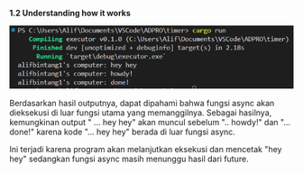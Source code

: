 __1.2 Understanding how it works__

![alt text](image/ss1.png)


Berdasarkan hasil outputnya, dapat dipahami bahwa fungsi async akan dieksekusi di luar fungsi utama yang memanggilnya. Sebagai hasilnya, kemungkinan output " ... hey hey" akan muncul sebelum ".. howdy!" dan "... done!" karena kode "... hey hey" berada di luar fungsi async. 

Ini terjadi karena program akan melanjutkan eksekusi dan mencetak "hey hey" sedangkan fungsi async masih menunggu hasil dari future.